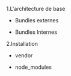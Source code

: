 1.L'architecture de base

  - Bundles externes

  - Bundles Internes

2.Installation
  - vendor

  - node_modules
